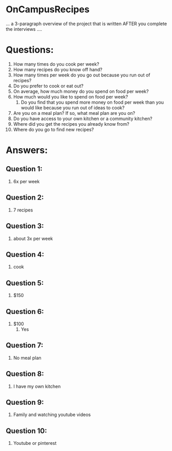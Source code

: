 # OnCampusRecipes

... a 3-paragraph overview of the project that is written AFTER you complete
the interviews ....

# Questions:
1. How many times do you cook per week?
2. How many recipes do you know off hand?
3. How many times per week do you go out because you run out of recipes?
4. Do you prefer to cook or eat out?
5. On average, how much money do you spend on food per week?
6. How much would you like to spend on food per week?
    1. Do you find that you spend more money on food per week than you would like because you run out of ideas to cook?
7. Are you on a meal plan? If so, what meal plan are you on?
8. Do you have access to your own kitchen or a community kitchen? 
9. Where did you get the recipes you already know from?
10. Where do you go to find new recipes?

# Answers:

## Question 1: 
1. 6x per week

## Question 2: 
1. 7 recipes

## Question 3: 
1. about 3x per week

## Question 4: 
1. cook

## Question 5: 
1. $150

## Question 6: 
1. $100
    1. Yes
    
## Question 7: 
1. No meal plan

## Question 8: 
1. I have my own kitchen

## Question 9: 
1. Family and watching youtube videos

## Question 10: 
1. Youtube or pinterest
